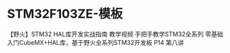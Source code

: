 # STM32F103ZE-模板

【野火】STM32 HAL库开发实战指南 教学视频 手把手教学STM32全系列 零基础入门CubeMX+HAL库，基于野火全系列STM32开发板 P14 第八讲

